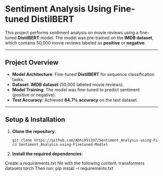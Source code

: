 # Sentiment Analysis Using Fine-tuned DistilBERT

This project performs sentiment analysis on movie reviews using a fine-tuned **DistilBERT** model. The model was pre-trained on the **IMDB dataset**, which contains 50,000 movie reviews labeled as **positive** or **negative**.

---

## Project Overview

- **Model Architecture**: Fine-tuned **DistilBERT** for sequence classification tasks.
- **Dataset**: **IMDB dataset** (50,000 labeled movie reviews).
- **Model Training**: The model was fine-tuned to predict sentiment (positive or negative).
- **Test Accuracy**: Achieved **84.7% accuracy** on the test dataset.

---

## Setup & Installation

1. **Clone the repository**:

   ```bash
   git clone https://github.com/Abhi951197/Sentiment_Analysis-using-Finetuned-Modlel.git
   cd Sentiment_Analysis-using-Finetuned-Modlel

2. **Install the required dependencies**:

Create a requirements.txt file with the following content:
transformers
datasets
torch
 Then run:
 pip install -r requirements.txt



